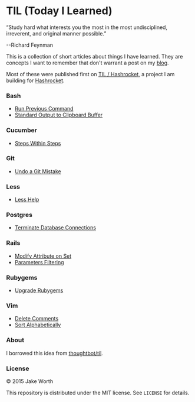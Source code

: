 # TIL (Today I Learned)

“Study hard what interests you the most in the most undisciplined, irreverent, and original manner possible.”

--Richard Feynman

This is a collection of short articles about things I have learned. They are concepts I want to remember that don't warrant a post on my [blog](http://worth-chicago.co/).

Most of these were published first on [TIL / Hashrocket](http://til.hashrocket.com), a project I am building for [Hashrocket](http://hashrocket.com).

### Bash

- [Run Previous Command](bash/run-previous-command.md)
- [Standard Output to Clipboard Buffer](bash/standard-output-to-clipboard-buffer.md)

### Cucumber

- [Steps Within Steps](cucumber/steps-within-steps.md)

### Git

- [Undo a Git Mistake](git/undo-a-git-mistake.md)

### Less

- [Less Help](less/less-help.md)

### Postgres

- [Terminate Database Connections](postgres/terminate_database_connections.md)

### Rails

- [Modify Attribute on Set](rails/modify-attribute-on-set.md)
- [Parameters Filtering](rails/parameters-filtering.md)

### Rubygems

- [Upgrade Rubygems](rubygems/upgrade-rubygems.md)

### Vim

- [Delete Comments](vim/delete-comments.md)
- [Sort Alphabetically](vim/sort-alphabetically.md)

### About

I borrowed this idea from
[thoughtbot/til](https://github.com/thoughtbot/til).

### License

&copy; 2015 Jake Worth

This repository is distributed under the MIT license. See `LICENSE` for
details.


